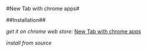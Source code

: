 #New Tab with chrome apps#

##Installation##

*get it on chrome web store:*
[New Tab with chrome apps](https://chrome.google.com/webstore/detail/new-tab-with-chrome-apps/ckcjokafpkoiijnflcpogblchhoieafj)

*install from source*
